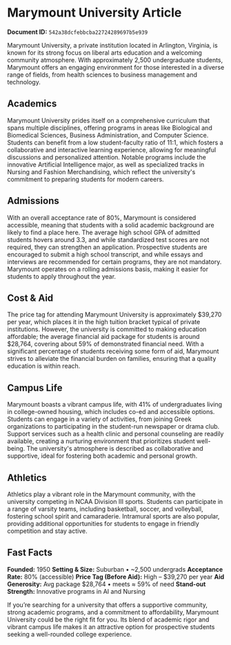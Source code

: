 # Marymount University Article

**Document ID:** `542a38dcfebbcba22724289697b5e939`

Marymount University, a private institution located in Arlington, Virginia, is known for its strong focus on liberal arts education and a welcoming community atmosphere. With approximately 2,500 undergraduate students, Marymount offers an engaging environment for those interested in a diverse range of fields, from health sciences to business management and technology.

## Academics
Marymount University prides itself on a comprehensive curriculum that spans multiple disciplines, offering programs in areas like Biological and Biomedical Sciences, Business Administration, and Computer Science. Students can benefit from a low student-faculty ratio of 11:1, which fosters a collaborative and interactive learning experience, allowing for meaningful discussions and personalized attention. Notable programs include the innovative Artificial Intelligence major, as well as specialized tracks in Nursing and Fashion Merchandising, which reflect the university's commitment to preparing students for modern careers.

## Admissions
With an overall acceptance rate of 80%, Marymount is considered accessible, meaning that students with a solid academic background are likely to find a place here. The average high school GPA of admitted students hovers around 3.3, and while standardized test scores are not required, they can strengthen an application. Prospective students are encouraged to submit a high school transcript, and while essays and interviews are recommended for certain programs, they are not mandatory. Marymount operates on a rolling admissions basis, making it easier for students to apply throughout the year.

## Cost & Aid
The price tag for attending Marymount University is approximately $39,270 per year, which places it in the high tuition bracket typical of private institutions. However, the university is committed to making education affordable; the average financial aid package for students is around $28,764, covering about 59% of demonstrated financial need. With a significant percentage of students receiving some form of aid, Marymount strives to alleviate the financial burden on families, ensuring that a quality education is within reach.

## Campus Life
Marymount boasts a vibrant campus life, with 41% of undergraduates living in college-owned housing, which includes co-ed and accessible options. Students can engage in a variety of activities, from joining Greek organizations to participating in the student-run newspaper or drama club. Support services such as a health clinic and personal counseling are readily available, creating a nurturing environment that prioritizes student well-being. The university's atmosphere is described as collaborative and supportive, ideal for fostering both academic and personal growth.

## Athletics
Athletics play a vibrant role in the Marymount community, with the university competing in NCAA Division III sports. Students can participate in a range of varsity teams, including basketball, soccer, and volleyball, fostering school spirit and camaraderie. Intramural sports are also popular, providing additional opportunities for students to engage in friendly competition and stay active.

## Fast Facts
**Founded:** 1950
**Setting & Size:** Suburban • ~2,500 undergrads
**Acceptance Rate:** 80% (accessible)
**Price Tag (Before Aid):** High – $39,270 per year
**Aid Generosity:** Avg package $28,764 • meets ≈ 59% of need
**Stand-out Strength:** Innovative programs in AI and Nursing

If you’re searching for a university that offers a supportive community, strong academic programs, and a commitment to affordability, Marymount University could be the right fit for you. Its blend of academic rigor and vibrant campus life makes it an attractive option for prospective students seeking a well-rounded college experience.
